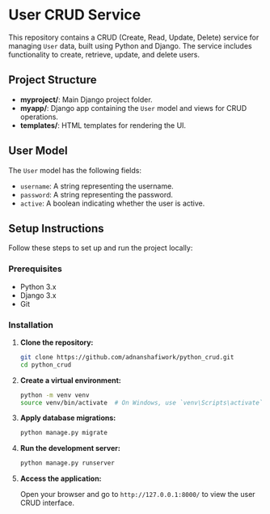 
# User CRUD Service

This repository contains a CRUD (Create, Read, Update, Delete) service for managing `User` data, built using Python and Django. The service includes functionality to create, retrieve, update, and delete users.

## Project Structure

- **myproject/**: Main Django project folder.
- **myapp/**: Django app containing the `User` model and views for CRUD operations.
- **templates/**: HTML templates for rendering the UI.

## User Model

The `User` model has the following fields:

- `username`: A string representing the username.
- `password`: A string representing the password.
- `active`: A boolean indicating whether the user is active.

## Setup Instructions

Follow these steps to set up and run the project locally:

### Prerequisites

- Python 3.x
- Django 3.x
- Git

### Installation

1. **Clone the repository:**

   ```bash
   git clone https://github.com/adnanshafiwork/python_crud.git
   cd python_crud
   ```

2. **Create a virtual environment:**

   ```bash
   python -m venv venv
   source venv/bin/activate  # On Windows, use `venv\Scripts\activate`
   ```

3. **Apply database migrations:**

   ```bash
   python manage.py migrate
   ```

4. **Run the development server:**

   ```bash
   python manage.py runserver
   ```

5. **Access the application:**

   Open your browser and go to `http://127.0.0.1:8000/` to view the user CRUD interface.
